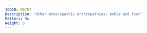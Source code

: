 ```yaml
---
ICD10: M0767
Description: "Other enteropathic arthropathies: Ankle and foot"
Matters: No
Weight: 0
---
```

